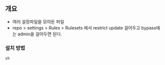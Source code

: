 ## 개요 

- 여러 설정파일을 모아둔 파일 
- repo > settings > Rules > Rulesets 에서 restrict update 걸어두고 bypass에는 admin을 걸어두면 된다.  

### 설치 방법 

```nix os 
sh  
```
